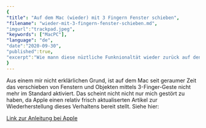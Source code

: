 ```yaml
---
{
"title": "Auf dem Mac (wieder) mit 3 Fingern Fenster schieben",
"filename": "wieder-mit-3-fingern-fenster-schieben.md",
"imgurl":"trackpad.jpeg",
"keywords": ["MacPC"],
"language": "de",
"date":"2020-09-30",
"published":true,
"excerpt":"Wie mann diese nüztliche Funknionaltät wieder zurück auf den Mac bringt."
}
---
```

Aus einem mir nicht erklärlichen Grund, ist auf dem Mac seit geraumer Zeit das verschieben von Fenstern und Objekten mittels 3-Finger-Geste nicht mehr im Standard aktiviert. Das scheint nicht nicht nur mich gestört zu haben, da Apple einen relativ frisch aktualiserten Artikel zur Wiederherstellung dieses Verhaltens bereit stellt. Siehe hier: 

[Link zur Anleitung bei Apple](https://support.apple.com/de-de/HT204609)

